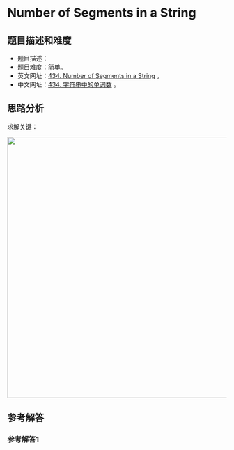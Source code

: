 # Number of Segments in a String

## 题目描述和难度
+ 题目描述：
+ 题目难度：简单。
+ 英文网址：[434. Number of Segments in a String](https://leetcode.com/problems/number-of-segments-in-a-string/description/)  。
+ 中文网址：[434. 字符串中的单词数](https://leetcode-cn.com/problems/number-of-segments-in-a-string/description/)  。
## 思路分析
求解关键：

<img src="https://liweiwei1419.github.io/images/leetcode-solution/" width="600">

## 参考解答
### 参考解答1

```java

```